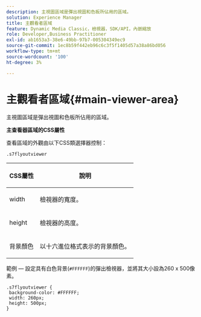 ```yaml
---
description: 主視圖區域是彈出視圖和色板所佔用的區域。
solution: Experience Manager
title: 主觀看者區域
feature: Dynamic Media Classic，檢視器，SDK/API，內嵌縮放
role: Developer,Business Practitioner
exl-id: ab1653a3-38e6-49bb-97b7-005304349ec9
source-git-commit: 1ec8b59f442eb96c6c3f5f1405d57a38a86bd056
workflow-type: tm+mt
source-wordcount: '100'
ht-degree: 3%

---
```


# 主觀看者區域{#main-viewer-area}

主視圖區域是彈出視圖和色板所佔用的區域。

<!--<a id="section_061E550C1C1D4DB2BD663A898895B38C"></a>-->

**主查看器區域的CSS屬性**

查看區域的外觀由以下CSS類選擇器控制：

```
.s7flyoutviewer
```

<table id="table_94EE3F5BBE4547C0B4943471CEE7EDE4"> 
 <thead> 
  <tr> 
   <th colname="col1" class="entry"> <p> CSS屬性 </p> </th> 
   <th colname="col2" class="entry"> <p>說明 </p> </th> 
  </tr> 
 </thead>
 <tbody> 
  <tr> 
   <td colname="col1"> <p> <span class="codeph"> width </span> </p> </td> 
   <td colname="col2"> <p>檢視器的寬度。 </p> </td> 
  </tr> 
  <tr> 
   <td colname="col1"> <p> <span class="codeph"> height </span> </p> </td> 
   <td colname="col2"> <p>檢視器的高度。 </p> </td> 
  </tr> 
  <tr> 
   <td colname="col1"> <p> <span class="codeph"> 背景顏色  </span> </p> </td> 
   <td colname="col2"> <p> 以十六進位格式表示的背景顏色。 </p> </td> 
  </tr> 
 </tbody> 
</table>

範例 — 設定具有白色背景(`#FFFFFF`)的彈出檢視器，並將其大小設為260 x 500像素。

```
.s7flyoutviewer { 
 background-color: #FFFFFF; 
 width: 260px; 
 height: 500px;  
}
```
